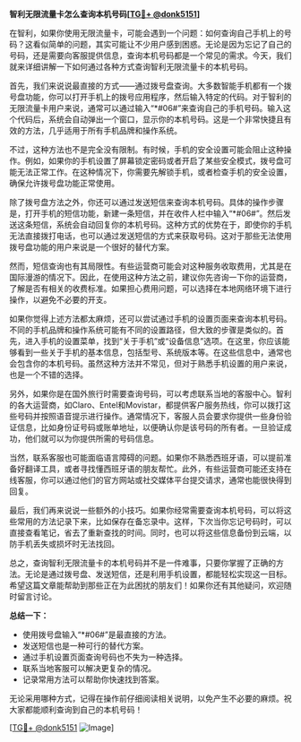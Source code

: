 **智利无限流量卡怎么查询本机号码[[TG💪+ @donk5151](https://t.me/s/donk5151)]**

在智利，如果你使用无限流量卡，可能会遇到一个问题：如何查询自己手机上的号码？这看似简单的问题，其实可能让不少用户感到困惑。无论是因为忘记了自己的号码，还是需要向客服提供信息，查询本机号码都是一个常见的需求。今天，我们就来详细讲解一下如何通过各种方式查询智利无限流量卡的本机号码。

首先，我们来说说最直接的方式——通过拨号盘查询。大多数智能手机都有一个拨号盘功能，你可以打开手机上的拨号应用程序，然后输入特定的代码。对于智利的无限流量卡用户来说，通常可以通过输入“*#06#”来查询自己的手机号码。输入这个代码后，系统会自动弹出一个窗口，显示你的本机号码。这是一个非常快捷且有效的方法，几乎适用于所有手机品牌和操作系统。

不过，这种方法也不是完全没有限制。有时候，手机的安全设置可能会阻止这种操作。例如，如果你的手机设置了屏幕锁定密码或者开启了某些安全模式，拨号盘可能无法正常工作。在这种情况下，你需要先解锁手机，或者检查手机的安全设置，确保允许拨号盘功能正常使用。

除了拨号盘方法之外，你还可以通过发送短信来查询本机号码。具体的操作步骤是，打开手机的短信功能，新建一条短信，并在收件人栏中输入“*#06#”。然后发送这条短信，系统会自动回复你的本机号码。这种方式的优势在于，即使你的手机无法直接拨打电话，也可以通过发送短信的方式来获取号码。这对于那些无法使用拨号盘功能的用户来说是一个很好的替代方案。

然而，短信查询也有其局限性。有些运营商可能会对这种服务收取费用，尤其是在国际漫游的情况下。因此，在使用这种方法之前，建议你先咨询一下你的运营商，了解是否有相关的收费标准。如果担心费用问题，可以选择在本地网络环境下进行操作，以避免不必要的开支。

如果你觉得上述方法都太麻烦，还可以尝试通过手机的设置页面来查询本机号码。不同的手机品牌和操作系统可能有不同的设置路径，但大致的步骤是类似的。首先，进入手机的设置菜单，找到“关于手机”或“设备信息”选项。在这里，你应该能够看到一些关于手机的基本信息，包括型号、系统版本等。在这些信息中，通常也会包含你的本机号码。虽然这种方法并不常见，但对于熟悉手机设置的用户来说，也是一个不错的选择。

另外，如果你是在国外旅行时需要查询号码，可以考虑联系当地的客服中心。智利的各大运营商，如Claro、Entel和Movistar，都提供客户服务热线，你可以拨打这些号码并按照语音提示进行操作。通常情况下，客服人员会要求你提供一些身份验证信息，比如身份证号码或账单地址，以便确认你是该号码的所有者。一旦验证成功，他们就可以为你提供所需的号码信息。

当然，联系客服也可能面临语言障碍的问题。如果你不熟悉西班牙语，可以提前准备好翻译工具，或者寻找懂西班牙语的朋友帮忙。此外，有些运营商可能还支持在线客服，你可以通过他们的官方网站或社交媒体平台提交请求，通常也能很快得到回复。

最后，我们再来说说一些额外的小技巧。如果你经常需要查询本机号码，可以将这些常用的方法记录下来，比如保存在备忘录中。这样，下次当你忘记号码时，可以直接查看笔记，省去了重新查找的时间。同时，也可以将这些信息备份到云端，以防手机丢失或损坏时无法找回。

总之，查询智利无限流量卡的本机号码并不是一件难事，只要你掌握了正确的方法。无论是通过拨号盘、发送短信，还是利用手机设置，都能轻松实现这一目标。希望这篇文章能帮助到那些正在为此困扰的朋友们！如果你还有其他疑问，欢迎随时留言讨论。

**总结一下：**
- 使用拨号盘输入“*#06#”是最直接的方法。
- 发送短信也是一种可行的替代方案。
- 通过手机设置页面查询号码也不失为一种选择。
- 联系当地客服可以解决更复杂的情况。
- 记录常用方法可以帮助你快速找到答案。

无论采用哪种方式，记得在操作前仔细阅读相关说明，以免产生不必要的麻烦。祝大家都能顺利查询到自己的本机号码！

[[TG💪+ @donk5151](https://t.me/s/donk5151) ![Image](https://i.postimg.cc/rwNCRYN7/Snipaste-2025-04-30-17-27-05.png)]